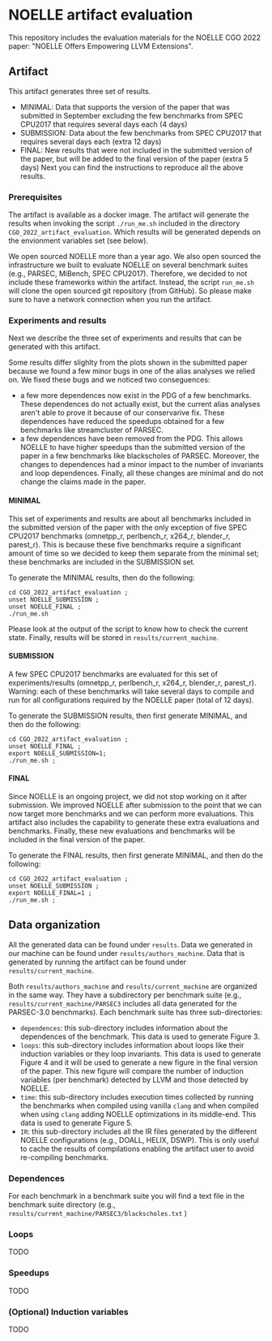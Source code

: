 # NOELLE artifact evaluation

This repository includes the evaluation materials for the NOELLE CGO 2022 paper: "NOELLE Offers Empowering LLVM Extensions".

## Artifact

This artifact generates three set of results.
- MINIMAL: Data that supports the version of the paper that was submitted in September excluding the few benchmarks from SPEC CPU2017 that requires several days each (4 days)
- SUBMISSION: Data about the few benchmarks from SPEC CPU2017 that requires several days each (extra 12 days)
- FINAL: New results that were not included in the submitted version of the paper, but will be added to the final version of the paper (extra 5 days)
Next you can find the instructions to reproduce all the above results.

### Prerequisites 

The artifact is available as a docker image.
The artifact will generate the results when invoking the script ```./run_me.sh``` included in the directory ```CGO_2022_artifact_evaluation```.
Which results will be generated depends on the envionment variables set (see below).

We open sourced NOELLE more than a year ago.
We also open sourced the infrastructure we built to evaluate NOELLE on several benchmark suites (e.g., PARSEC, MiBench, SPEC CPU2017).
Therefore, we decided to not include these frameworks within the artifact.
Instead, the script ```run_me.sh``` will clone the open sourced git repository (from GitHub).
So please make sure to have a network connection when you run the artifact.

### Experiments and results

Next we describe the three set of experiments and results that can be generated with this artifact.

Some results differ slighlty from the plots shown in the submitted paper because we found a few minor bugs in one of the alias analyses we relied on.
We fixed these bugs and we noticed two conseguences:
- a few more dependences now exist in the PDG of a few benchmarks. These dependences do not actually exist, but the current alias analyses aren't able to prove it because of our conservarive fix. These dependences have reduced the speedups obtained for a few benchmarks like streamcluster of PARSEC.
- a few dependences have been removed from the PDG. This allows NOELLE to have higher speedups than the submitted version of the paper in a few benchmarks like blackscholes of PARSEC.
Moreover, the changes to dependences had a minor impact to the number of invariants and loop dependences.
Finally, all these changes are minimal and do not change the claims made in the paper.


#### MINIMAL
This set of experiments and results are about all benchmarks included in the submitted version of the paper with the only exception of five SPEC CPU2017 benchmarks (omnetpp_r, perlbench_r, x264_r, blender_r, parest_r).
This is because these five benchmarks require a significant amount of time so we decided to keep them separate from the minimal set; these benchmarks are included in the SUBMISSION set.

To generate the MINIMAL results, then do the following:
```
cd CGO_2022_artifact_evaluation ;
unset NOELLE_SUBMISSION ;
unset NOELLE_FINAL ;
./run_me.sh
```

Please look at the output of the script to know how to check the current state.
Finally, results will be stored in ```results/current_machine```.


#### SUBMISSION

A few SPEC CPU2017 benchmarks are evaluated for this set of experiments/results (omnetpp_r, perlbench_r, x264_r, blender_r, parest_r).
Warning: each of these benchmarks will take several days to compile and run for all configurations required by the NOELLE paper (total of 12 days).

To generate the SUBMISSION results, then first generate MINIMAL, and then do the following:
```
cd CGO_2022_artifact_evaluation ;
unset NOELLE_FINAL ;
export NOELLE_SUBMISSION=1;
./run_me.sh ;
```


#### FINAL
Since NOELLE is an ongoing project, we did not stop working on it after submission.
We improved NOELLE after submission to the point that we can now target more benchmarks and we can perform more evaluations.
This artifact also includes the capability to generate these extra evaluations and benchmarks.
Finally, these new evaluations and benchmarks will be included in the final version of the paper.

To generate the FINAL results, then first generate MINIMAL, and then do the following:
```
cd CGO_2022_artifact_evaluation ;
unset NOELLE_SUBMISSION ;
export NOELLE_FINAL=1 ;
./run_me.sh ;
```


## Data organization
All the generated data can be found under `results`.
Data we generated in our machine can be found under `results/authors_machine`.
Data that is generated by running the artifact can be found under `results/current_machine`.

Both `results/authors_machine` and `results/current_machine` are organized in the same way.
They have a subdirectory per benchmark suite (e.g., `results/current_machine/PARSEC3` includes all data generated for the PARSEC-3.0 benchmarks).
Each benchmark suite has three sub-directories: 
- `dependences`: this sub-directory includes information about the dependences of the benchmark. This data is used to generate Figure 3. 
- `loops`: this sub-directory includes information about loops like their induction variables or they loop invariants. This data is used to generate Figure 4 and it will be used to generate a new figure in the final version of the paper. This new figure will compare the number of induction variables (per benchmark) detected by LLVM and those detected by NOELLE.
- `time`: this sub-directory includes execution times collected by running the benchmarks when compiled using vanilla `clang` and when compiled when using `clang` adding NOELLE optimizations in its middle-end. This data is used to generate Figure 5.
- `IR`: this sub-directory includes all the IR files generated by the different NOELLE configurations (e.g., DOALL, HELIX, DSWP). This is only useful to cache the results of compilations enabling the artifact user to avoid re-compiling benchmarks.

### Dependences
For each benchmark in a benchmark suite you will find a text file in the benchmark suite directory (e.g., `results/current_machine/PARSEC3/blackscholes.txt` )

### Loops
TODO

### Speedups
TODO

### (Optional) Induction variables
TODO
